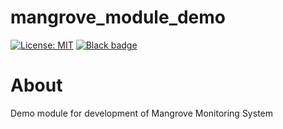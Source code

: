 # mangrove_module_demo

[![License: MIT](https://img.shields.io/badge/License-MIT-yellow.svg)](https://github.com/pierdubo/mangrove_module_demo/blob/master/LICENSE)
[![Black badge](https://img.shields.io/badge/code%20style-black-000000.svg)](https://github.com/psf/black)

# About

Demo module for development of Mangrove Monitoring System
